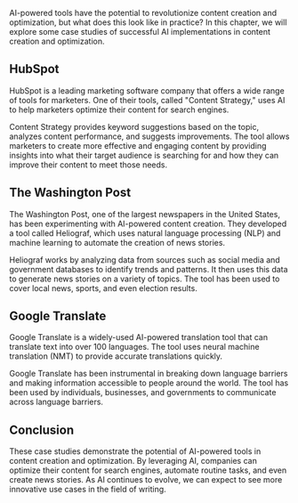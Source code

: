 
AI-powered tools have the potential to revolutionize content creation and optimization, but what does this look like in practice? In this chapter, we will explore some case studies of successful AI implementations in content creation and optimization.

HubSpot
-------

HubSpot is a leading marketing software company that offers a wide range of tools for marketers. One of their tools, called "Content Strategy," uses AI to help marketers optimize their content for search engines.

Content Strategy provides keyword suggestions based on the topic, analyzes content performance, and suggests improvements. The tool allows marketers to create more effective and engaging content by providing insights into what their target audience is searching for and how they can improve their content to meet those needs.

The Washington Post
-------------------

The Washington Post, one of the largest newspapers in the United States, has been experimenting with AI-powered content creation. They developed a tool called Heliograf, which uses natural language processing (NLP) and machine learning to automate the creation of news stories.

Heliograf works by analyzing data from sources such as social media and government databases to identify trends and patterns. It then uses this data to generate news stories on a variety of topics. The tool has been used to cover local news, sports, and even election results.

Google Translate
----------------

Google Translate is a widely-used AI-powered translation tool that can translate text into over 100 languages. The tool uses neural machine translation (NMT) to provide accurate translations quickly.

Google Translate has been instrumental in breaking down language barriers and making information accessible to people around the world. The tool has been used by individuals, businesses, and governments to communicate across language barriers.

Conclusion
----------

These case studies demonstrate the potential of AI-powered tools in content creation and optimization. By leveraging AI, companies can optimize their content for search engines, automate routine tasks, and even create news stories. As AI continues to evolve, we can expect to see more innovative use cases in the field of writing.

